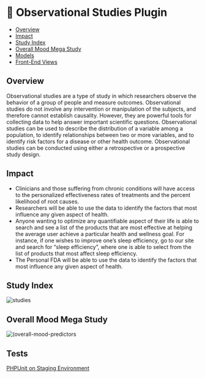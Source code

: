 # 📑 Observational Studies Plugin

- [Overview](#overview)
- [Impact](#impact)
- [Study Index](#study-index)
- [Overall Mood Mega Study](#overall-mood-mega-study)
- [Models](../../../apps/dfda-1/app/Studies)
- [Front-End Views](../../../apps/dfda-1/app/Studies)

## Overview

Observational studies are a type of study in which researchers observe the behavior of a group of people and measure outcomes. Observational studies do not involve any intervention or manipulation of the subjects, and therefore cannot establish causality. However, they are powerful tools for collecting data to help answer important scientific questions. Observational studies can be used to describe the distribution of a variable among a population, to identify relationships between two or more variables, and to identify risk factors for a disease or other health outcome. Observational studies can be conducted using either a retrospective or a prospective study design.

## Impact

-   Clinicians and those suffering from chronic conditions will have access to the personalized effectiveness rates of treatments and the percent likelihood of root causes.
-  Researchers will be able to use the data to identify the factors that most influence any given aspect of health.
- Anyone wanting to optimize any quantifiable aspect of their life is able to search and see a list of the products that are most effective at helping the average user achieve a particular health and wellness goal. For instance, if one wishes to improve one’s sleep efficiency, go to our site and search for “sleep efficiency”, where one is able to select from the list of products that most affect sleep efficiency.
-  The Personal FDA will be able to use the data to identify the factors that most influence any given aspect of health.

## Study Index

![studies](studies-cropped.jpg)

## Overall Mood Mega Study

![(overall-mood-predictors](overall-mood-predictors.jpeg)

## Tests

[PHPUnit on Staging Environment](../../../apps/dfda-1/tests/StagingUnitTests/C/Studies)
